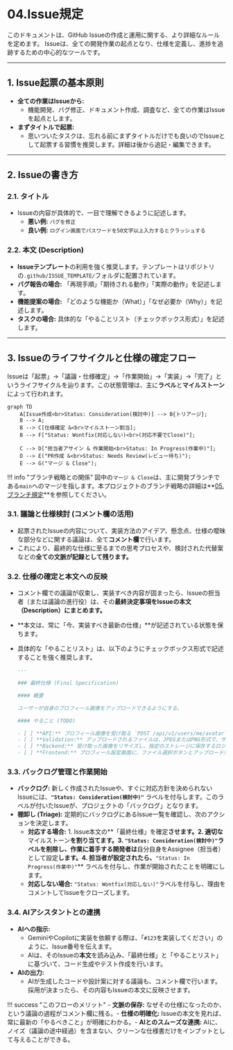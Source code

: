 # 04.Issue規定

このドキュメントは、GitHub Issueの作成と運用に関する、より詳細なルールを定めます。
Issueは、全ての開発作業の起点となり、仕様を定義し、進捗を追跡するための中心的なツールです。

---

## 1. Issue起票の基本原則

- **全ての作業はIssueから:**
  - 機能開発、バグ修正、ドキュメント作成、調査など、全ての作業はIssueを起点とします。
- **まずタイトルで起票:**
  - 思いついたタスクは、忘れる前にまずタイトルだけでも良いのでIssueとして起票する習慣を推奨します。詳細は後から追記・編集できます。

---

## 2. Issueの書き方

### 2.1. タイトル

- Issueの内容が具体的で、一目で理解できるように記述します。
  - **悪い例:** `バグを修正`
  - **良い例:** `ログイン画面でパスワードを50文字以上入力するとクラッシュする`

### 2.2. 本文 (Description)

- **Issueテンプレート**の利用を強く推奨します。テンプレートはリポジトリの`.github/ISSUE_TEMPLATE/`フォルダに配置されています。
- **バグ報告の場合:** 「再現手順」「期待される動作」「実際の動作」を記述します。
- **機能提案の場合:** 「どのような機能か（What）」「なぜ必要か（Why）」を記述します。
- **タスクの場合:** 具体的な「やることリスト（チェックボックス形式）」を記述します。

---

## 3. Issueのライフサイクルと仕様の確定フロー

Issueは「起票」→「議論・仕様確定」→「作業開始」→「実装」→「完了」というライフサイクルを辿ります。この状態管理は、主に**ラベル**と**マイルストーン**によって行われます。

```mermaid
graph TD
    A[Issue作成<br>Status: Consideration(検討中)] --> B{トリアージ};
    B --> A;
    B --> C[仕様確定 &<br>マイルストーン割当];
    B --> F["Status: Wontfix(対応しない)<br>(対応不要でClose)"];

    C --> D["担当者アサイン & 作業開始<br>Status: In Progress(作業中)"];
    D --> E("PR作成 &<br>Status: Needs Review(レビュー待ち)");
    E --> G("マージ & Close");
```

!!! info "ブランチ戦略との関係"
図中の`マージ & Close`は、主に開発ブランチである`main`へのマージを指します。本プロジェクトのブランチ戦略の詳細は**[05.ブランチ規定](./05_ブランチ規定.md)**を参照してください。

### 3.1. 議論と仕様検討 (コメント欄の活用)

- 起票されたIssueの内容について、実装方法のアイデア、懸念点、仕様の曖昧な部分などに関する議論は、全て**コメント欄**で行います。
- これにより、最終的な仕様に至るまでの思考プロセスや、検討された代替案などの**全ての文脈が記録として残ります。**

### 3.2. 仕様の確定と本文への反映

- コメント欄での議論が収束し、実装すべき内容が固まったら、Issueの担当者（または議論の進行役）は、その**最終決定事項をIssueの本文（Description）にまとめます。**
- **本文は、常に「今、実装すべき最新の仕様」**が記述されている状態を保ちます。
- 具体的な「やることリスト」は、以下のようにチェックボックス形式で記述することを強く推奨します。

  ```markdown
  ---

  ### 最終仕様 (Final Specification)

  #### 概要

  ユーザーが自身のプロフィール画像をアップロードできるようにする。

  #### やること (TODO)

  - [ ] **API:** プロフィール画像を受け取る `POST /api/v1/users/me/avatar` エンドポイントを作成する。
  - [ ] **Validation:** アップロードされるファイルは、JPEGまたはPNG形式で、サイズは5MB未満であること。
  - [ ] **Backend:** 受け取った画像をリサイズし、指定のストレージに保存するロジックを実装する。
  - [ ] **Frontend:** プロフィール設定画面に、ファイル選択ボタンとアップロードボタンを実装する。
  ```

### 3.3. バックログ管理と作業開始

- **バックログ:** 新しく作成されたIssueや、すぐに対応方針を決められないIssueには、**`"Status: Consideration(検討中)"`** ラベルを付与します。このラベルが付いたIssueが、プロジェクトの「バックログ」となります。
- **棚卸し (Triage):** 定期的にバックログにあるIssue一覧を確認し、次のアクションを決定します。
  - **対応する場合:** 1. Issue本文の**「最終仕様」を確定**させます。2. 適切な**マイルストーン**を割り当てます。3. `"Status: Consideration(検討中)"`ラベルを削除し、作業に着手する開発者は**自分自身をAssignee（担当者）として設定**します。4. 担当者が設定されたら、**`"Status: In Progress(作業中)"`** ラベルを付与し、作業が開始されたことを明確にします。
  - **対応しない場合:** `"Status: Wontfix(対応しない)"`ラベルを付与し、理由をコメントしてIssueをクローズします。

### 3.4. AIアシスタントとの連携

- **AIへの指示:**
  - GeminiやCopilotに実装を依頼する際は、「`#123`を実装してください」のように、Issue番号を伝えます。
  - AIは、そのIssueの**本文**を読み込み、「最終仕様」と「やることリスト」に基づいて、コード生成やテスト作成を行います。
- **AIの出力:**
  - AIが生成したコードや設計案に対する議論も、コメント欄で行います。採用が決まったら、その内容もIssueの本文に反映させます。

!!! success "このフローのメリット" - **文脈の保存:** なぜその仕様になったのか、という議論の過程がコメント欄に残る。- **仕様の明確化:** Issueの本文を見れば、常に最新の「やるべきこと」が明確にわかる。- **AIとのスムーズな連携:** AIに、ノイズ（議論の途中経過）を含まない、クリーンな仕様書だけをインプットとして与えることができる。
